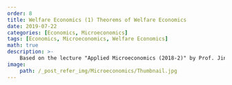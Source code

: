 ```yaml
---
order: 8
title: Welfare Economics (1) Theorems of Welfare Economics
date: 2019-07-22
categories: [Economics, Microeconomics]
tags: [Economics, Microeconomics, Welfare Economics]
math: true
description: >-
    Based on the lecture "Applied Microeconomics (2018-2)" by Prof. Jin Woo Park, Dept. of Economics, College of Economics & Commerce, Kookmin Univ.
image:
    path: /_post_refer_img/Microeconomics/Thumbnail.jpg
---
```

